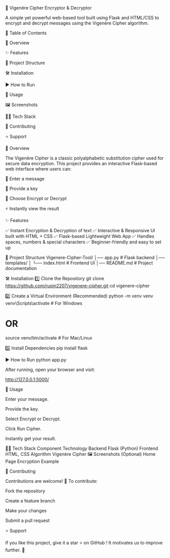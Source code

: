 🔐 Vigenère Cipher Encryptor & Decryptor

A simple yet powerful web-based tool built using Flask and HTML/CSS to encrypt and decrypt messages using the Vigenère Cipher algorithm.

📌 Table of Contents

🚀 Overview

✨ Features

📂 Project Structure

🛠 Installation

▶️ How to Run

🧩 Usage

🖼 Screenshots

🧑‍💻 Tech Stack

🤝 Contributing

⭐ Support

🚀 Overview

The Vigenère Cipher is a classic polyalphabetic substitution cipher used for secure data encryption.
This project provides an interactive Flask-based web interface where users can:

📝 Enter a message

🔑 Provide a key

🔄 Choose Encrypt or Decrypt

⚡ Instantly view the result

✨ Features

✅ Instant Encryption & Decryption of text
✅ Interactive & Responsive UI built with HTML + CSS
✅ Flask-based Lightweight Web App
✅ Handles spaces, numbers & special characters
✅ Beginner-friendly and easy to set up

📂 Project Structure
Vigenere-Cipher-Tool/
│── app.py              # Flask backend
│── templates/
│    └── index.html     # Frontend UI
│── README.md           # Project documentation

🛠 Installation
1️⃣ Clone the Repository
git clone https://github.com/rupin2207/vigenere-cipher.git
cd vigenere-cipher

2️⃣ Create a Virtual Environment (Recommended)
python -m venv venv
venv\Scripts\activate       # For Windows
# OR
source venv/bin/activate    # For Mac/Linux

3️⃣ Install Dependencies
pip install flask

▶️ How to Run
python app.py


After running, open your browser and visit:

http://127.0.0.1:5000/

🧩 Usage

Enter your message.

Provide the key.

Select Encrypt or Decrypt.

Click Run Cipher.

Instantly get your result.

🧑‍💻 Tech Stack
Component	Technology
Backend	Flask (Python)
Frontend	HTML, CSS
Algorithm	Vigenère Cipher
🖼 Screenshots (Optional)
Home Page	Encryption Example

	
🤝 Contributing

Contributions are welcome! 🎉
To contribute:

Fork the repository

Create a feature branch

Make your changes

Submit a pull request

⭐ Support

If you like this project, give it a star ⭐ on GitHub
!
It motivates us to improve further. 🚀
